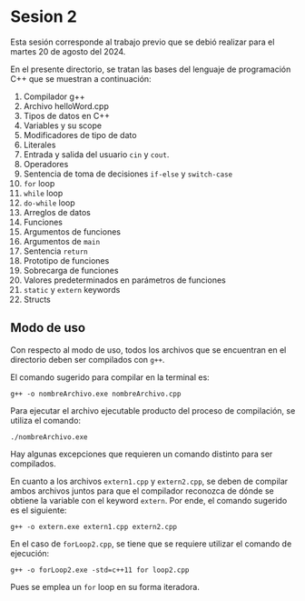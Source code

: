 # Sesion 2

Esta sesión corresponde al trabajo previo que se debió realizar para el martes 20 de agosto del 2024.

En el presente directorio, se tratan las bases del lenguaje de programación C++ que se muestran a continuación:
1) Compilador g++
2) Archivo helloWord.cpp
3) Tipos de datos en C++
4) Variables y su scope
5) Modificadores de tipo de dato
6) Literales
7) Entrada y salida del usuario `cin` y `cout`.
8) Operadores
9) Sentencia de toma de decisiones `if-else` y `switch-case`
10) `for` loop
11) `while` loop
12) `do-while` loop
13) Arreglos de datos
14) Funciones
15) Argumentos de funciones
16) Argumentos de `main`
17) Sentencia `return`
18) Prototipo de funciones
19) Sobrecarga de funciones
20) Valores predeterminados en parámetros de funciones
21) `static` y `extern` keywords
22) Structs

## Modo de uso
Con respecto al modo de uso, todos los archivos que se encuentran en el directorio deben ser compilados con `g++`.

El comando sugerido para compilar en la terminal es:

```
g++ -o nombreArchivo.exe nombreArchivo.cpp
```

Para ejecutar el archivo ejecutable producto del proceso de compilación, se utiliza el comando:

```
./nombreArchivo.exe
```

Hay algunas excepciones que requieren un comando distinto para ser compilados.

En cuanto a los archivos `extern1.cpp` y `extern2.cpp`, se deben de compilar ambos archivos juntos para que el compilador reconozca de dónde se obtiene la variable con el keyword `extern`. Por ende, el comando sugerido es el siguiente:

```
g++ -o extern.exe extern1.cpp extern2.cpp
```

En el caso de `forLoop2.cpp`, se tiene que se requiere utilizar el comando de ejecución:

```
g++ -o forLoop2.exe -std=c++11 for loop2.cpp
```
Pues se emplea un `for` loop en su forma iteradora. 